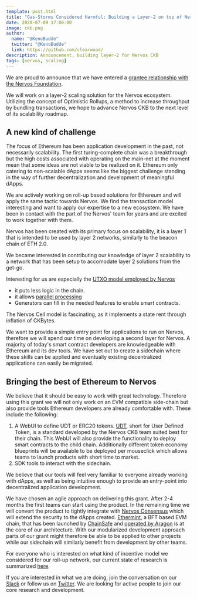 ```yaml
---
template: post.html
title: "Gas-Storms Considered Harmful: Building a Layer-2 on top of Nervos CKB"
date: 2020-07-09 17:00:00
image: ckb.png
author:
  name: "@KenoBudde"
  twitter: "@KenoBudde"
  link: https://github.com/clearwood/
description: Announcement, building layer-2 for Nervos CKB
tags: [nervos, scaling]
---
```


We are proud to announce that we have entered a [grantee relationship with the Nervos Foundation](https://talk.nervos.org/t/ckb-sidechain-framework/4722).

We will work on a layer-2 scaling solution for the Nervos ecosystem. Utilizing the concept of Optimistic Rollups, a method to increase throughput by bundling transactions, we hope to advance Nervos CKB to the next level of its scalability roadmap.

## A new kind of challenge

The focus of Ethereum has been application development in the past, not necessarily scalability. The first turing-complete chain was a breakthrough but the high costs associated with operating on the main-net at the moment mean that some ideas are not viable to be realized on it. Ethereum only catering to non-scalable dApps seems like the biggest challenge standing in the way of further decentralization and development of meaningful dApps.

We are actively working on roll-up based solutions for Ethereum and will apply the same tactic towards Nervos. We find the transaction model interesting and want to apply our expertise to a new ecosystem. We have been in contact with the part of the Nervos' team for years and are excited to work together with them.

Nervos has been created with its primary focus on scalability, it is a layer 1 that is intended to be used by layer 2 networks, similarly to the beacon chain of ETH 2.0.

We became interested in contributing our knowledge of layer 2 scalability to a network that has been setup to accomodate layer 2 solutions from the get-go.

Interesting for us are especially the [UTXO model employed by Nervos](https://xuejie.space/2020_03_20_what_do_we_mean_when_we_say_account_model/)

- it puts less logic in the chain.
- it allows [parallel processing](https://medium.com/@sunflora98/utxo-vs-account-balance-model-5e6470f4e0cf)
- Generators can fill in the needed features to enable smart contracts.

The Nervos Cell model is fascinating, as it implements a state rent through inflation of CKBytes.

We want to provide a simple entry point for applications to run on Nervos, therefore we will spend our time on developing a second layer for Nervos. A majority of today's smart contract developers are knowledgeable with Ethereum and its dev tools. We have set out to create a sidechain where these skills can be applied and eventually existing decentralized applications can easily be migrated.

## Bringing the best of Ethereum to Nervos

We believe that it should be easy to work with great technology. Therefore using this grant we will not only work on an EVM compatible side-chain but also provide tools Ethereum developers are already comfortable with. These include the following:

1. A WebUI to define UDT or ERC20 tokens. [UDT](https://talk.nervos.org/t/approach-to-designing-a-user-defined-token-standard-on-ckb-part-1/3855), short for User Defined Token, is a standard developed by the Nervos CKB team suited best for their chain.
   This WebUI will also provide the functionality to deploy smart contracts to the child chain.
   Additionally different token economy blueprints will be available to be deployed per mouseclick which allows teams to launch products with short time to market.
2. SDK tools to interact with the sidechain.

We believe that our tools will feel very familiar to everyone already working with dApps, as well as being intuitive enough to provide an entry-point into decentralized application development.

We have chosen an agile approach on delivering this grant. After 2-4 months the first teams can start using the product. In the remaining time we will convert the product to tightly integrate with [Nervos Consensus](https://docs.nervos.org/docs/basics/concepts/consensus) which will extend the security to the dApps created. [Ethermint](https://ethermint.zone/), a BFT based EVM chain, that has been launched by [ChainSafe](https://chainsafe.io/) and [operated by Aragon](https://blog.aragon.one/aragon-chain/) is at the core of our architecture. With our modularized development approach parts of our grant might therefore be able to be applied to other projects while our sidechain will similarly benefit from development by other teams.

For everyone who is interested on what kind of incentive model we considered for our roll-up network, our current state of research is summarized [here](https://hackmd.io/mx52xPZuQyejWFItbmQmTg).

If you are interested in what we are doing, join the conversation on our [Slack](http://join.leapdao.org) or follow us on [Twitter](https://twitter.com/leapdao). We are looking for active people to join our core research and development.
